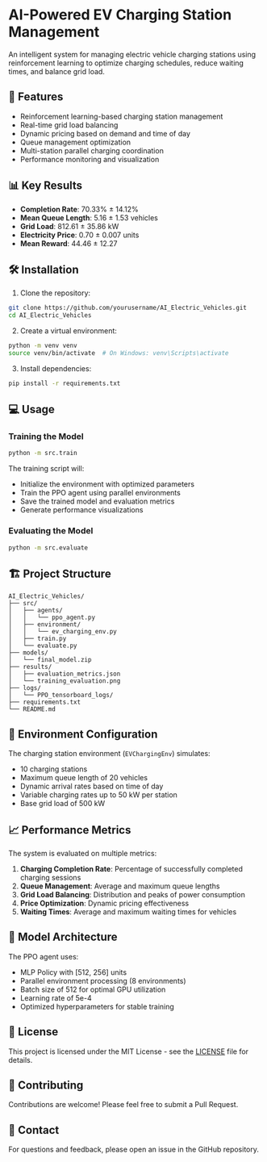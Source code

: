 # AI-Powered EV Charging Station Management

An intelligent system for managing electric vehicle charging stations using reinforcement learning to optimize charging schedules, reduce waiting times, and balance grid load.

## 🚀 Features

- Reinforcement learning-based charging station management
- Real-time grid load balancing
- Dynamic pricing based on demand and time of day
- Queue management optimization
- Multi-station parallel charging coordination
- Performance monitoring and visualization

## 📊 Key Results

- **Completion Rate**: 70.33% ± 14.12%
- **Mean Queue Length**: 5.16 ± 1.53 vehicles
- **Grid Load**: 812.61 ± 35.86 kW
- **Electricity Price**: 0.70 ± 0.007 units
- **Mean Reward**: 44.46 ± 12.27

## 🛠 Installation

1. Clone the repository:
```bash
git clone https://github.com/yourusername/AI_Electric_Vehicles.git
cd AI_Electric_Vehicles
```

2. Create a virtual environment:
```bash
python -m venv venv
source venv/bin/activate  # On Windows: venv\Scripts\activate
```

3. Install dependencies:
```bash
pip install -r requirements.txt
```

## 💻 Usage

### Training the Model

```bash
python -m src.train
```

The training script will:
- Initialize the environment with optimized parameters
- Train the PPO agent using parallel environments
- Save the trained model and evaluation metrics
- Generate performance visualizations

### Evaluating the Model

```bash
python -m src.evaluate
```

## 🏗 Project Structure

```
AI_Electric_Vehicles/
├── src/
│   ├── agents/
│   │   └── ppo_agent.py
│   ├── environment/
│   │   └── ev_charging_env.py
│   ├── train.py
│   └── evaluate.py
├── models/
│   └── final_model.zip
├── results/
│   ├── evaluation_metrics.json
│   └── training_evaluation.png
├── logs/
│   └── PPO_tensorboard_logs/
├── requirements.txt
└── README.md
```

## 🔧 Environment Configuration

The charging station environment (`EVChargingEnv`) simulates:
- 10 charging stations
- Maximum queue length of 20 vehicles
- Dynamic arrival rates based on time of day
- Variable charging rates up to 50 kW per station
- Base grid load of 500 kW

## 📈 Performance Metrics

The system is evaluated on multiple metrics:
1. **Charging Completion Rate**: Percentage of successfully completed charging sessions
2. **Queue Management**: Average and maximum queue lengths
3. **Grid Load Balancing**: Distribution and peaks of power consumption
4. **Price Optimization**: Dynamic pricing effectiveness
5. **Waiting Times**: Average and maximum waiting times for vehicles

## 🤖 Model Architecture

The PPO agent uses:
- MLP Policy with [512, 256] units
- Parallel environment processing (8 environments)
- Batch size of 512 for optimal GPU utilization
- Learning rate of 5e-4
- Optimized hyperparameters for stable training

## 📝 License

This project is licensed under the MIT License - see the [LICENSE](LICENSE) file for details.

## 🤝 Contributing

Contributions are welcome! Please feel free to submit a Pull Request.

## 📧 Contact

For questions and feedback, please open an issue in the GitHub repository.

